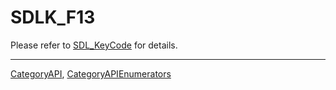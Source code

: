 # SDLK_F13

Please refer to [SDL_KeyCode](SDL_KeyCode) for details.

----
[CategoryAPI](CategoryAPI), [CategoryAPIEnumerators](CategoryAPIEnumerators)


